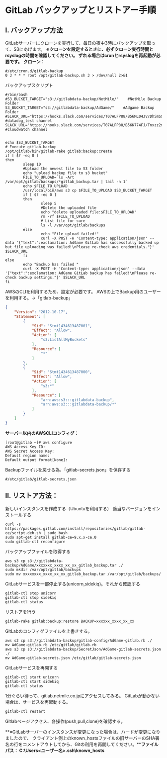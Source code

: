 # GitLab バックアップとリストアー手順

## I. バックアップ方法

GitLabサーバーにクローンを実行して、毎日の夜中3時にバックアップを取って、S3にあげます。
****※クローンを設定するときに、必ずクローン実行時間とrsyslogの時間を確認してください。
ずれる場合はcronとrsyslogを再起動が必要です。****
**クローン：**

```
#/etc/cron.d/gitlab-backup
0 3 * * * root /opt/gitlab-backup.sh 3 > /dev/null 2>&1
```

バックアップスクリプト

```
#/bin/bash
#S3_BUCKET_TARGET="s3://gitlabdata-backup/NetMile/"    #NetMile Backup Folder
S3_BUCKET_TARGET="s3://gitlabdata-backup/AdGame/"    #Adgame Backup Folder
#SLACK_URL="https://hooks.slack.com/services/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" #datadog_test channel
SLACK_URL="https://hooks.slack.com/services/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" #cloudwatch channel


echo $S3_BUCKET_TARGET
# Execute gitlab-backup
/opt/gitlab/bin/gitlab-rake gitlab:backup:create
if [ $? -eq 0 ]
then
        sleep 10
        #Upload the newest file to S3 folder
        echo "upload backup file to s3 bucket"
        FILE_TO_UPLOAD=`ls -Art /var/opt/gitlab/backups/*gitlab_backup.tar | tail -n 1`
        echo $FILE_TO_UPLOAD
        /usr/local/bin/aws s3 cp $FILE_TO_UPLOAD $S3_BUCKET_TARGET
        if [ $? -eq 0 ]
        then
                sleep 5
                #Delete the uploaded file
                echo "delete uploaded file:$FILE_TO_UPLOAD"
                rm -rf $FILE_TO_UPLOAD
                # List file for sure
                ls -l /var/opt/gitlab/backups
        else
                echo "File upload failed!"
                curl -X POST -H 'Content-type: application/json' --data '{"text":":exclamation: AdGame GitLab has successfully backed up but file uploading was failed!\nPlease re-check aws credentials."}' $SLACK_URL
        fi
else
        echo "Backup has failed "
        curl -X POST -H 'Content-type: application/json' --data '{"text":":exclamation: AdGame GitLab backup has failed!\nPlease re-check backup settings."}' $SLACK_URL
fi
```

AWSのCLIを利用するため、設定が必要です。
AWSの上でBackup用のユーザーを利用する。→「gitlab-backup」

```json
{
    "Version": "2012-10-17",
    "Statement": [
        {
            "Sid": "Stmt1434613487001",
            "Effect": "Allow",
            "Action": [
                "s3:ListAllMyBuckets"
            ],
            "Resource": [
                "*"
            ]
        },
        {
            "Sid": "Stmt1434613487000",
            "Effect": "Allow",
            "Action": [
                "s3:*"
            ],
            "Resource": [
                "arn:aws:s3:::gitlabdata-backup",
                "arn:aws:s3:::gitlabdata-backup/*"
            ]
        }
    ]
}
```

**サーバー以内のAWSCLIコンフィグ：**

```
[root@gitlab ~]# aws configure
AWS Access Key ID:
AWS Secret Access Key:
Default region name:
Default output format[None]:
```

Backupファイルを戻せる為、「gitlab-secrets.json」を保存する

```
#/etc/gitlab/gitlab-secrets.json
```

## **II. リストア方法：**

新しいインスタンスを作成する（Ubuntuを利用する）
適当なバージョンをインストールする

```
curl -s https://packages.gitlab.com/install/repositories/gitlab/gitlab-ce/script.deb.sh | sudo bash
sudo apt-get install gitlab-ce=9.x.x-ce.0
sudo gitlab-ctl reconfigure
```

バックアップファイルを取得する

```
aws s3 cp s3://gitlabdata-backup/AdGame/xxxxxxx_xxxx_xx_xx_gitlab_backup.tar ./
sudo mkdir /var/opt/gitlab/backups
sudo mv xxxxxxxx_xxxx_xx_xx_gitlab_backup.tar /var/opt/gitlab/backups/
```

GitLabサービスを一部停止する(unicorn,sidekiq)。それから確認する

```
gitlab-ctl stop unicorn
gitlab-ctl stop sidekiq
gitlab-ctl status
```

リストアを行う

```
gitlab-rake gitlab:backup:restore BACKUP=xxxxxx_xxxx_xx_xx
```

GitLabのコンフィグファイルを上書きする。

```
aws s3 cp s3://gitlabdata-backup/gitlab-config/AdGame-gitlab.rb ./
mv AdGame-gitlab.rb /etc/gitlab/gitlab.rb
aws s3 cp s3://gitlabdata-backup/SecretJson/AdGame-gitlab-secrets.json ./
mv AdGame-gitlab-secrets.json /etc/gitlab/gitlab-secrets.json
```

GitLabサービスを再開する

```
gitlab-ctl start unicorn
gitlab-ctl start sidekiq
gitlab-ctl status
```

1分ぐらい待って、gitlab.netmile.co.jpにアクセスしてみる。
GitLabが動かない場合は、サービスを再起動する。

```
gitlab-ctl restart
```

Gitlabページアクセス、各操作(push,pull,clone)を確認する。

**※GitLabサーバーのインスタンスが変更になった場合は、ハードが変更になりましたので、
クライアント側上のknown_hostsファイルの旧サーバーのSHA署名の行をコメントアウトしてから、Gitの利用を再開してください。****ファイルパス： **C:\Users\<ユーザー名>\.ssh\known_hosts****
